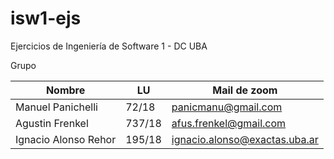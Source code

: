 # isw1-ejs

Ejercicios de Ingeniería de Software 1 - DC UBA

Grupo

| Nombre               | LU     | Mail de zoom                  |
| -------------------- | ------ | ----------------------------- |
| Manuel Panichelli    | 72/18  | panicmanu@gmail.com           |
| Agustin Frenkel      | 737/18 | afus.frenkel@gmail.com        |
| Ignacio Alonso Rehor | 195/18 | ignacio.alonso@exactas.uba.ar |
